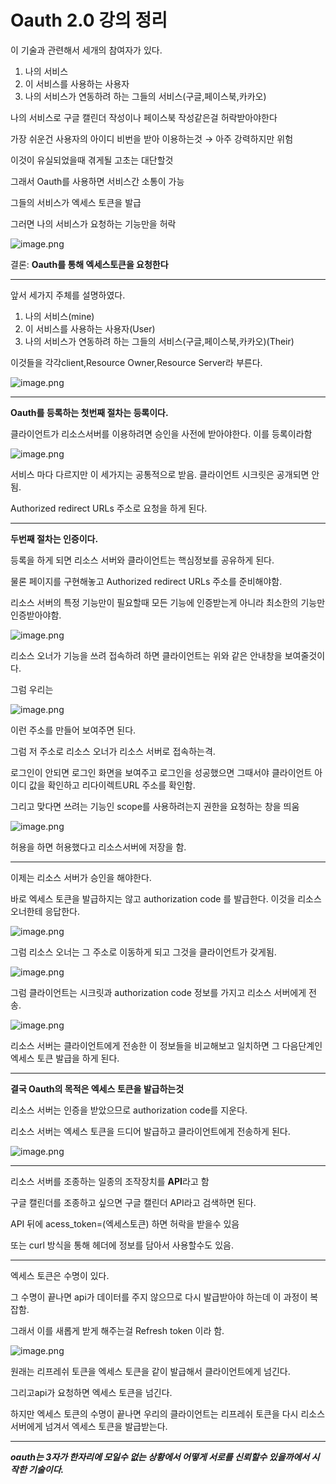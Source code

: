 # Oauth 2.0 강의 정리

이 기술과 관련해서 세개의 참여자가 있다.

1. 나의 서비스
2. 이 서비스를 사용하는 사용자
3. 나의 서비스가 연동하려 하는 그들의 서비스(구글,페이스북,카카오)

나의 서비스로 구글 캘린더 작성이나 페이스북 작성같은걸 허락받아야한다

가장 쉬운건 사용자의 아이디 비번을 받아 이용하는것 → 아주 강력하지만 위험

이것이 유실되었을때 겪게될 고초는 대단할것

그래서 Oauth를 사용하면 서비스간 소통이 가능

그들의 서비스가 엑세스 토큰을 발급

그러면 나의 서비스가 요청하는 기능만을 허락

![image.png](Oauth%202%200%20%E1%84%80%E1%85%A1%E1%86%BC%E1%84%8B%E1%85%B4%20%E1%84%8C%E1%85%A5%E1%86%BC%E1%84%85%E1%85%B5%20f0cd36cb001c4fa7b1f74dee28c4e4a4/image.png)

결론: **Oauth를 통해 엑세스토큰을 요청한다**

---

앞서 세가지 주체를 설명하였다.

1. 나의 서비스(mine)
2. 이 서비스를 사용하는 사용자(User)
3. 나의 서비스가 연동하려 하는 그들의 서비스(구글,페이스북,카카오)(Their)

이것들을 각각client,Resource Owner,Resource Server라 부른다.

![image.png](Oauth%202%200%20%E1%84%80%E1%85%A1%E1%86%BC%E1%84%8B%E1%85%B4%20%E1%84%8C%E1%85%A5%E1%86%BC%E1%84%85%E1%85%B5%20f0cd36cb001c4fa7b1f74dee28c4e4a4/image%201.png)

---

**Oauth를 등록하는 첫번째 절차는 등록이다.**

클라이언트가 리소스서버를 이용하려면 승인을 사전에 받아야한다. 이를 등록이라함

![image.png](Oauth%202%200%20%E1%84%80%E1%85%A1%E1%86%BC%E1%84%8B%E1%85%B4%20%E1%84%8C%E1%85%A5%E1%86%BC%E1%84%85%E1%85%B5%20f0cd36cb001c4fa7b1f74dee28c4e4a4/image%202.png)

서비스 마다 다르지만 이 세가지는 공통적으로 받음. 클라이언트 시크릿은 공개되면 안됨.

Authorized redirect URLs 주소로 요청을 하게 된다.

---

**두번째 절차는 인증이다.**

등록을 하게 되면 리소스 서버와 클라이언트는 핵심정보를 공유하게 된다.

물론 페이지를 구현해놓고 Authorized redirect URLs 주소를 준비해야함.

리소스 서버의 특정 기능만이 필요할때 모든 기능에 인증받는게 아니라 최소한의 기능만 인증받아야함.

![image.png](Oauth%202%200%20%E1%84%80%E1%85%A1%E1%86%BC%E1%84%8B%E1%85%B4%20%E1%84%8C%E1%85%A5%E1%86%BC%E1%84%85%E1%85%B5%20f0cd36cb001c4fa7b1f74dee28c4e4a4/image%203.png)

리소스 오너가 기능을 쓰려 접속하려 하면 클라이언트는 위와 같은 안내창을 보여줄것이다.

그럼 우리는 

![image.png](Oauth%202%200%20%E1%84%80%E1%85%A1%E1%86%BC%E1%84%8B%E1%85%B4%20%E1%84%8C%E1%85%A5%E1%86%BC%E1%84%85%E1%85%B5%20f0cd36cb001c4fa7b1f74dee28c4e4a4/image%204.png)

이런 주소를 만들어 보여주면 된다.

그럼 저 주소로 리소스 오너가 리소스 서버로 접속하는격.

로그인이 안되면 로그인 화면을 보여주고 로그인을 성공했으면 그때서야 클라이언트 아이디 값을 확인하고 리다이렉트URL 주소를 확인함.

그리고 맞다면 쓰려는 기능인 scope를 사용하려는지 권한을 요청하는 창을 띄움 

![image.png](Oauth%202%200%20%E1%84%80%E1%85%A1%E1%86%BC%E1%84%8B%E1%85%B4%20%E1%84%8C%E1%85%A5%E1%86%BC%E1%84%85%E1%85%B5%20f0cd36cb001c4fa7b1f74dee28c4e4a4/image%205.png)

허용을 하면 허용했다고 리소스서버에 저장을 함.

---

이제는 리소스 서버가 승인을 해야한다.

바로 엑세스 토큰을 발급하지는 않고 authorization code 를 발급한다. 이것을 리소스 오너한테 응답한다.

![image.png](Oauth%202%200%20%E1%84%80%E1%85%A1%E1%86%BC%E1%84%8B%E1%85%B4%20%E1%84%8C%E1%85%A5%E1%86%BC%E1%84%85%E1%85%B5%20f0cd36cb001c4fa7b1f74dee28c4e4a4/image%206.png)

그럼 리소스 오너는 그 주소로 이동하게 되고 그것을 클라이언트가 갖게됨.

![image.png](Oauth%202%200%20%E1%84%80%E1%85%A1%E1%86%BC%E1%84%8B%E1%85%B4%20%E1%84%8C%E1%85%A5%E1%86%BC%E1%84%85%E1%85%B5%20f0cd36cb001c4fa7b1f74dee28c4e4a4/image%207.png)

그럼 클라이언트는 시크릿과 authorization code 정보를 가지고 리소스 서버에게 전송. 

![image.png](Oauth%202%200%20%E1%84%80%E1%85%A1%E1%86%BC%E1%84%8B%E1%85%B4%20%E1%84%8C%E1%85%A5%E1%86%BC%E1%84%85%E1%85%B5%20f0cd36cb001c4fa7b1f74dee28c4e4a4/image%208.png)

리소스 서버는 클라이언트에게 전송한 이 정보들을 비교해보고 일치하면 그 다음단계인 엑세스 토큰 발급을 하게 된다.

---

**결국 Oauth의 목적은 엑세스 토큰을 발급하는것**

리소스 서버는 인증을 받았으므로 authorization code를 지운다.

리소스 서버는 엑세스 토큰을 드디어 발급하고 클라이언트에게 전송하게 된다.

![image.png](Oauth%202%200%20%E1%84%80%E1%85%A1%E1%86%BC%E1%84%8B%E1%85%B4%20%E1%84%8C%E1%85%A5%E1%86%BC%E1%84%85%E1%85%B5%20f0cd36cb001c4fa7b1f74dee28c4e4a4/image%209.png)

---

리소스 서버를 조종하는 일종의 조작장치를 **API**라고 함

구글 캘린더를 조종하고 싶으면 구글 캘린더 API라고 검색하면 된다.

API 뒤에 acess_token=(엑세스토큰) 하면 허락을 받을수 있음

또는 curl 방식을 통해 헤더에 정보를 담아서 사용할수도 있음.

---

엑세스 토큰은 수명이 있다.

그 수명이 끝나면 api가 데이터를 주지 않으므로 다시 발급받아야 하는데 이 과정이 복잡함.

그래서 이를 새롭게 받게 해주는걸 Refresh token 이라 함.

![image.png](Oauth%202%200%20%E1%84%80%E1%85%A1%E1%86%BC%E1%84%8B%E1%85%B4%20%E1%84%8C%E1%85%A5%E1%86%BC%E1%84%85%E1%85%B5%20f0cd36cb001c4fa7b1f74dee28c4e4a4/image%2010.png)

원래는 리프레쉬 토큰을 엑세스 토큰을 같이 발급해서 클라이언트에게 넘긴다.

그리고api가 요청하면 엑세스 토큰을 넘긴다.

하지만 엑세스 토큰의 수명이 끝나면 우리의 클라이언트는 리프레쉬 토큰을 다시 리소스 서버에게 넘겨서 엑세스 토큰을 발급받는다.

---

***oauth는 3자가 한자리에 모일수 없는 상황에서 어떻게 서로를 신뢰할수 있을까에서 시작한 기술이다.***